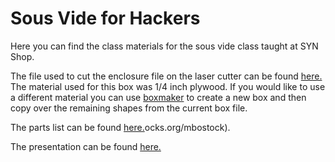 # Sous Vide for Hackers

Here you can find the class materials for the sous vide class taught at SYN Shop.

The file used to cut the enclosure file on the laser cutter can be found [here.](https://raw.github.com/tysonanderson/sous-vide/master/sous_vide_enclosure.svg) The material used for this box was 1/4 inch plywood. If you would like to use a different material you can use [boxmaker](http://boxmaker.rahulbotics.com/) to create a new box and then copy over the remaining shapes from the current box file.

The parts list can be found [here.](https://github.com/tysonanderson/sous-vide/blob/master/sous_vide_part_list.csv)ocks.org/mbostock).

The presentation can be found [here.](http://tysonanderson.github.io/sous-vide/)